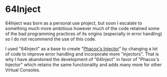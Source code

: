 # 64Inject

64Inject was born as a personal use project, but soon I escalate to something much more ambitious however much of the code retained some of the bad programming practices of its origins (especially in error handling) so I do not recommend the use of this code.

I used "64Inject" as a base to create "[Phacox's Injector]( https://github.com/phacoxcll/PhacoxsInjector)" by changing a lot of code to improve error handling and incorporate more "injectors". That is why I have abandoned the development of "64Inject" in favor of "Phacox's Injector" which retains the same functionality and adds many more for other Virtual Consoles.
